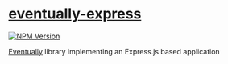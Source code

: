 # [eventually-express](https://rotorsoft.github.io/eventually-monorepo/modules/eventually_express.html)

[![NPM Version](https://img.shields.io/npm/v/@rotorsoft/eventually-express.svg)](https://www.npmjs.com/package/@rotorsoft/eventually-express)

[Eventually](../../README.md) library implementing an Express.js based application
